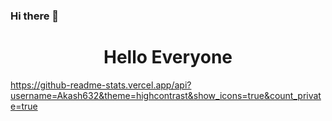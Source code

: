 ### Hi there 👋

<h1 style="text-align:center">Hello Everyone</h1>

https://github-readme-stats.vercel.app/api?username=Akash632&theme=highcontrast&show_icons=true&count_private=true
<!--
**Akash632/Akash632** is a ✨ _special_ ✨ repository because its `README.md` (this file) appears on your GitHub profile.

Here are some ideas to get you started:

- 🔭 I’m currently working on ...
- 🌱 I’m currently learning ...
- 👯 I’m looking to collaborate on ...
- 🤔 I’m looking for help with ...
- 💬 Ask me about ...
- 📫 How to reach me: ...
- 😄 Pronouns: ...
- ⚡ Fun fact: ...
-->
